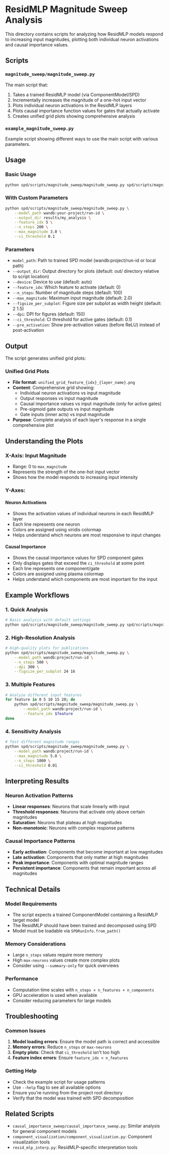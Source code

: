 # ResidMLP Magnitude Sweep Analysis

This directory contains scripts for analyzing how ResidMLP models respond to increasing input magnitudes, plotting both individual neuron activations and causal importance values.

## Scripts

### `magnitude_sweep/magnitude_sweep.py`

The main script that:
1. Takes a trained ResidMLP model (via ComponentModel/SPD)
2. Incrementally increases the magnitude of a one-hot input vector
3. Plots individual neuron activations in the ResidMLP layers
4. Plots causal importance function values for gates that actually activate
5. Creates unified grid plots showing comprehensive analysis

### `example_magnitude_sweep.py`

Example script showing different ways to use the main script with various parameters.

## Usage

### Basic Usage

```bash
python spd/scripts/magnitude_sweep/magnitude_sweep.py spd/scripts/magnitude_sweep/magnitude_sweep_config.yaml
```

### With Custom Parameters

```bash
python spd/scripts/magnitude_sweep/magnitude_sweep.py \
    --model_path wandb:your-project/run-id \
    --output_dir results/my_analysis \
    --feature_idx 5 \
    --n_steps 200 \
    --max_magnitude 3.0 \
    --ci_threshold 0.1
```

### Parameters

- `model_path`: Path to trained SPD model (wandb:project/run-id or local path)
- `--output_dir`: Output directory for plots (default: out/ directory relative to script location)
- `--device`: Device to use (default: auto)
- `--feature_idx`: Which feature to activate (default: 0)
- `--n_steps`: Number of magnitude steps (default: 100)
- `--max_magnitude`: Maximum input magnitude (default: 2.0)
- `--figsize_per_subplot`: Figure size per subplot as width height (default: 2 1.5)
- `--dpi`: DPI for figures (default: 150)
- `--ci_threshold`: CI threshold for active gates (default: 0.1)
- `--pre_activation`: Show pre-activation values (before ReLU) instead of post-activation

## Output

The script generates unified grid plots:

### Unified Grid Plots
- **File format**: `unified_grid_feature_{idx}_{layer_name}.png`
- **Content**: Comprehensive grid showing:
  - Individual neuron activations vs input magnitude
  - Output responses vs input magnitude
  - Causal importance values vs input magnitude (only for active gates)
  - Pre-sigmoid gate outputs vs input magnitude
  - Gate inputs (inner acts) vs input magnitude
- **Purpose**: Complete analysis of each layer's response in a single comprehensive plot

## Understanding the Plots

### X-Axis: Input Magnitude
- Range: 0 to `max_magnitude`
- Represents the strength of the one-hot input vector
- Shows how the model responds to increasing input intensity

### Y-Axes:

#### Neuron Activations
- Shows the activation values of individual neurons in each ResidMLP layer
- Each line represents one neuron
- Colors are assigned using viridis colormap
- Helps understand which neurons are most responsive to input changes

#### Causal Importance
- Shows the causal importance values for SPD component gates
- Only displays gates that exceed the `ci_threshold` at some point
- Each line represents one component/gate
- Colors are assigned using plasma colormap
- Helps understand which components are most important for the input

## Example Workflows

### 1. Quick Analysis
```bash
# Basic analysis with default settings
python spd/scripts/magnitude_sweep/magnitude_sweep.py spd/scripts/magnitude_sweep/magnitude_sweep_config.yaml
```

### 2. High-Resolution Analysis
```bash
# High-quality plots for publications
python spd/scripts/magnitude_sweep/magnitude_sweep.py \
    --model_path wandb:project/run-id \
    --n_steps 500 \
    --dpi 300 \
    --figsize_per_subplot 24 16
```

### 3. Multiple Features
```bash
# Analyze different input features
for feature in 0 5 10 15 20; do
    python spd/scripts/magnitude_sweep/magnitude_sweep.py \
        --model_path wandb:project/run-id \
        --feature_idx $feature
done
```

### 4. Sensitivity Analysis
```bash
# Test different magnitude ranges
python spd/scripts/magnitude_sweep/magnitude_sweep.py \
    --model_path wandb:project/run-id \
    --max_magnitude 5.0 \
    --n_steps 1000 \
    --ci_threshold 0.01
```

## Interpreting Results

### Neuron Activation Patterns
- **Linear responses**: Neurons that scale linearly with input
- **Threshold responses**: Neurons that activate only above certain magnitudes
- **Saturation**: Neurons that plateau at high magnitudes
- **Non-monotonic**: Neurons with complex response patterns

### Causal Importance Patterns
- **Early activation**: Components that become important at low magnitudes
- **Late activation**: Components that only matter at high magnitudes
- **Peak importance**: Components with optimal magnitude ranges
- **Persistent importance**: Components that remain important across all magnitudes

## Technical Details

### Model Requirements
- The script expects a trained ComponentModel containing a ResidMLP target model
- The ResidMLP should have been trained and decomposed using SPD
- Model must be loadable via `SPDRunInfo.from_path()`

### Memory Considerations
- Large `n_steps` values require more memory
- High `max-neurons` values create more complex plots
- Consider using `--summary-only` for quick overviews

### Performance
- Computation time scales with `n_steps × n_features × n_components`
- GPU acceleration is used when available
- Consider reducing parameters for large models

## Troubleshooting

### Common Issues

1. **Model loading errors**: Ensure the model path is correct and accessible
2. **Memory errors**: Reduce `n_steps` or `max-neurons`
3. **Empty plots**: Check that `ci_threshold` isn't too high
4. **Feature index errors**: Ensure `feature_idx < n_features`

### Getting Help

- Check the example script for usage patterns
- Use `--help` flag to see all available options
- Ensure you're running from the project root directory
- Verify that the model was trained with SPD decomposition

## Related Scripts

- `causal_importance_sweep/causal_importance_sweep.py`: Similar analysis for general component models
- `component_visualization/component_visualization.py`: Component visualization tools
- `resid_mlp_interp.py`: ResidMLP-specific interpretation tools

